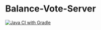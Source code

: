 # Balance-Vote-Server

[![Java CI with Gradle](https://github.com/Balance-Vote/Balance-Vote-Server/actions/workflows/gradle.yml/badge.svg)](https://github.com/Balance-Vote/Balance-Vote-Server/actions/workflows/gradle.yml)
